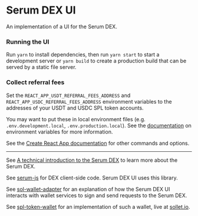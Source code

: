 # Serum DEX UI

An implementation of a UI for the Serum DEX.

### Running the UI

Run `yarn` to install dependencies, then run `yarn start` to start a development server or `yarn build` to create a production build that can be served by a static file server.

### Collect referral fees

Set the `REACT_APP_USDT_REFERRAL_FEES_ADDRESS` and `REACT_APP_USDC_REFERRAL_FEES_ADDRESS` environment variables to the addresses of your USDT and USDC SPL token accounts.

You may want to put these in local environment files (e.g. `.env.development.local`, `.env.production.local`). See the [documentation](https://create-react-app.dev/docs/adding-custom-environment-variables) on environment variables for more information.

See the [Create React App documentation](https://facebook.github.io/create-react-app/docs/getting-started) for other commands and options.

---

See [A technical introduction to the Serum DEX](https://projectserum.com/blog/serum-dex-introduction) to learn more about the Serum DEX.

See [serum-js](https://github.com/project-serum/serum-js) for DEX client-side code. Serum DEX UI uses this library.

See [sol-wallet-adapter](https://github.com/project-serum/sol-wallet-adapter) for an explanation of how the Serum DEX UI interacts with wallet services to sign and send requests to the Serum DEX.

See [spl-token-wallet](https://github.com/project-serum/spl-token-wallet) for an implementation of such a wallet, live at [sollet.io](https://sollet.io).
